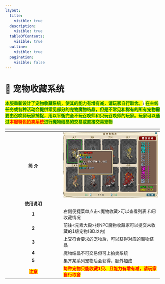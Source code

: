 ```yaml
---
layout:
  title:
    visible: true
  description:
    visible: true
  tableOfContents:
    visible: true
  outline:
    visible: true
  pagination:
    visible: false
---
```


# 🚩 宠物收藏系统

<mark style="color:green;">**本服重新设计了宠物收藏系统，使其的能力有增有减，请玩家自行取舍。**</mark>\ <mark style="color:green;">**在主线任务或各种活动会提供常见部分的宠物魔物结晶，但是不常见和稀有的所有宠物需要由召唤师玩家捕捉，用以平衡完全不玩召唤师和只玩召唤师的玩家。玩家可以通过**</mark><mark style="color:red;">**本服特色拍卖系统**</mark><mark style="color:green;">**进行魔物结晶的交易或直接交易宠物**</mark>

<table data-header-hidden><thead><tr><th width="169" align="center"></th><th></th></tr></thead><tbody><tr><td align="center"><strong>简  介</strong></td><td><img src="../../.gitbook/assets/QQ图片20210727144150.png" alt=""></td></tr><tr><td align="center"><strong>使用说明</strong></td><td><br></td></tr><tr><td align="center"><strong>1</strong></td><td>右侧便捷菜单点击&#x3C;魔物收藏>可以查看列表 和已收藏情况</td></tr><tr><td align="center"><strong>2</strong></td><td>前往&#x3C;元素大殿>找NPC魔物收藏家可以提交未收藏的1级宠物(8D以内)</td></tr><tr><td align="center"><strong>3</strong></td><td>上交符合要求的宠物后，可以获得对应的魔物结晶</td></tr><tr><td align="center"><strong>4</strong></td><td>魔物结晶不可交易但可上拍卖系统</td></tr><tr><td align="center"><strong>5</strong></td><td>集齐某系列宠物后会获得，额外加成</td></tr><tr><td align="center"><mark style="color:red;"><strong>注意</strong></mark></td><td><mark style="color:red;"><strong>每种宠物只能收藏1只、且能力有增有减，请玩家自行取舍</strong></mark></td></tr></tbody></table>

